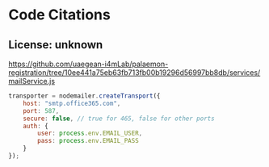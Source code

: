 # Code Citations

## License: unknown
https://github.com/uaegean-i4mLab/palaemon-registration/tree/10ee441a75eb63fb713fb00b19296d56997bb8db/services/mailService.js

```javascript
transporter = nodemailer.createTransport({
    host: "smtp.office365.com",
    port: 587,
    secure: false, // true for 465, false for other ports
    auth: {
        user: process.env.EMAIL_USER,
        pass: process.env.EMAIL_PASS
    }
});

